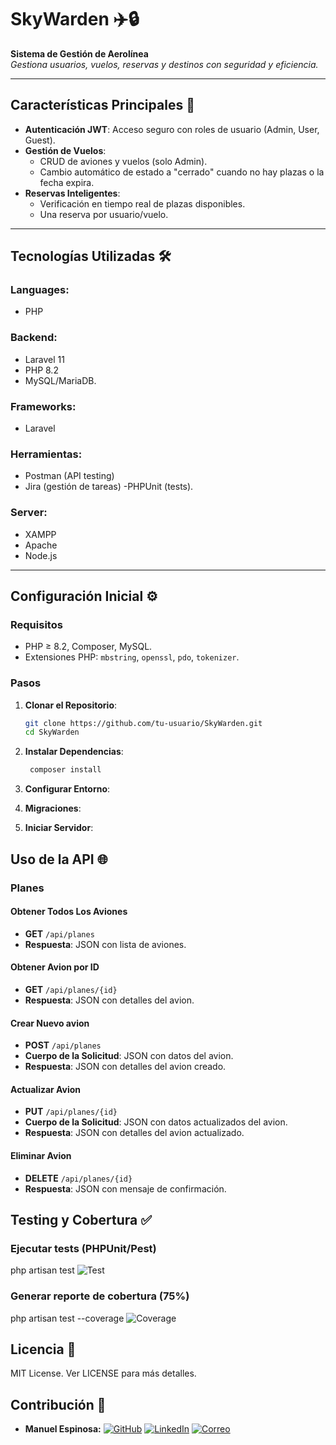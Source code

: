 # SkyWarden ✈️🔒

**Sistema de Gestión de Aerolínea**  
*Gestiona usuarios, vuelos, reservas y destinos con seguridad y eficiencia.*

---

## Características Principales 🚀
- **Autenticación JWT**: Acceso seguro con roles de usuario (Admin, User, Guest).
- **Gestión de Vuelos**: 
  - CRUD de aviones y vuelos (solo Admin).
  - Cambio automático de estado a "cerrado" cuando no hay plazas o la fecha expira.
- **Reservas Inteligentes**:
  - Verificación en tiempo real de plazas disponibles.
  - Una reserva por usuario/vuelo.

---

## Tecnologías Utilizadas 🛠️
### **Languages**:
- PHP


### **Backend**: 
- Laravel 11
- PHP 8.2
- MySQL/MariaDB.

### **Frameworks**:
- Laravel

### **Herramientas**: 
- Postman (API testing)
- Jira (gestión de tareas)
-PHPUnit (tests).

### **Server**:
- XAMPP
- Apache
- Node.js

---

## Configuración Inicial ⚙️

### Requisitos
- PHP ≥ 8.2, Composer, MySQL.
- Extensiones PHP: `mbstring`, `openssl`, `pdo`, `tokenizer`.

### Pasos
1. **Clonar el Repositorio**:
   ```bash
   git clone https://github.com/tu-usuario/SkyWarden.git
   cd SkyWarden
2. **Instalar Dependencias**:
   ```bash
    composer install
3. **Configurar Entorno**:

4. **Migraciones**:

5. **Iniciar Servidor**:
## Uso de la API 🌐
### Planes
#### Obtener Todos Los Aviones
- **GET** `/api/planes`
- **Respuesta**: JSON con lista de aviones.
#### Obtener Avion por ID
- **GET** `/api/planes/{id}`
- **Respuesta**: JSON con detalles del avion.
#### Crear Nuevo avion
- **POST** `/api/planes`
- **Cuerpo de la Solicitud**: JSON con datos del avion.
- **Respuesta**: JSON con detalles del avion creado.
#### Actualizar Avion
- **PUT** `/api/planes/{id}`
- **Cuerpo de la Solicitud**: JSON con datos actualizados del avion.
- **Respuesta**: JSON con detalles del avion actualizado.
#### Eliminar Avion
- **DELETE** `/api/planes/{id}`
- **Respuesta**: JSON con mensaje de confirmación.


## Testing y Cobertura ✅
### Ejecutar tests (PHPUnit/Pest)
 php artisan test
![Test](https://res.cloudinary.com/dkhuqpgam/image/upload/v1738722776/jhutn2d81mzr78zjrmk6.png)

### Generar reporte de cobertura (75%)
php artisan test --coverage
![Coverage](https://res.cloudinary.com/dkhuqpgam/image/upload/v1738723175/dgcw4ozhknafl2umkod6.png)





## Licencia 📄
MIT License. Ver LICENSE para más detalles.

## Contribución 🤝

- **Manuel Espinosa:**  [![GitHub](https://img.shields.io/badge/GitHub-Perfil-black?style=flat-square&logo=github)](https://github.com/Manusitox360)
[![LinkedIn](https://img.shields.io/badge/LinkedIn-Perfil-blue?style=flat-square&logo=linkedin)](https://www.linkedin.com/in/manuel-espinosa-guillén-950781294/)
[![Correo](https://img.shields.io/badge/Email-Contacto-red?style=flat-square&logo=gmail)](mailto:espinosaguillenmanuel@gmail.com)